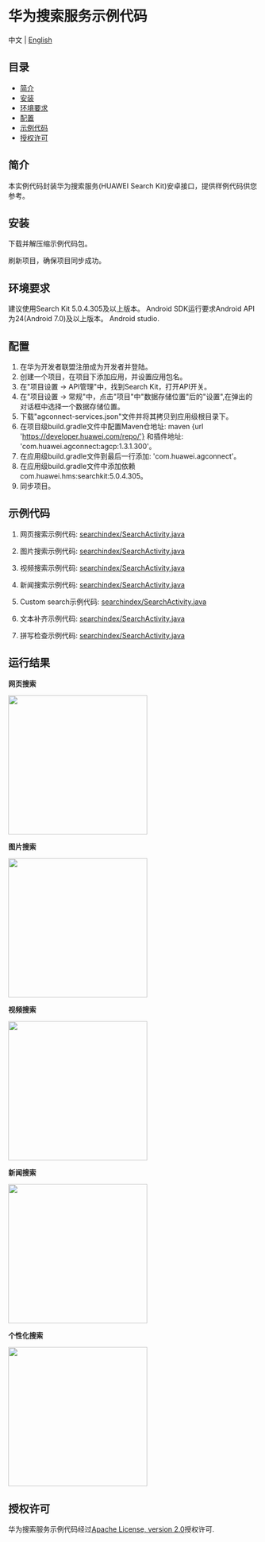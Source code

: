 # 华为搜索服务示例代码

中文 | [English](README.md)

## 目录

 * [简介](#简介)
 * [安装](#安装)
 * [环境要求](#环境要求)
 * [配置](#配置)
 * [示例代码](#示例代码)
 * [授权许可](#授权许可)


## 简介
本实例代码封装华为搜索服务(HUAWEI Search Kit)安卓接口，提供样例代码供您参考。

## 安装
下载并解压缩示例代码包。

刷新项目，确保项目同步成功。

## 环境要求
建议使用Search Kit 5.0.4.305及以上版本。
Android SDK运行要求Android API为24(Android 7.0)及以上版本。
Android studio.

## 配置
1. 在华为开发者联盟注册成为开发者并登陆。
2. 创建一个项目，在项目下添加应用，并设置应用包名。
3. 在"项目设置 -> API管理"中，找到Search Kit，打开API开关。
4. 在"项目设置 -> 常规"中，点击"项目"中"数据存储位置"后的"设置",在弹出的对话框中选择一个数据存储位置。
5. 下载"agconnect-services.json"文件并将其拷贝到应用级根目录下。
6. 在项目级build.gradle文件中配置Maven仓地址: maven {url 'https://developer.huawei.com/repo/'} 和插件地址: 'com.huawei.agconnect:agcp:1.3.1.300'。
7. 在应用级build.gradle文件到最后一行添加: 'com.huawei.agconnect'。
8. 在应用级build.gradle文件中添加依赖 com.huawei.hms:searchkit:5.0.4.305。
9. 同步项目。

## 示例代码

1. 网页搜索示例代码: [searchindex/SearchActivity.java](https://github.com/HMS-Core/hms-search-demo/blob/main/SearchKit_android_SampleCode/app/src/main/java/com/huawei/searchindex/activity/SearchActivity.java)

2. 图片搜索示例代码: [searchindex/SearchActivity.java](https://github.com/HMS-Core/hms-search-demo/blob/main/SearchKit_android_SampleCode/app/src/main/java/com/huawei/searchindex/activity/SearchActivity.java)

3. 视频搜索示例代码: [searchindex/SearchActivity.java](https://github.com/HMS-Core/hms-search-demo/blob/main/SearchKit_android_SampleCode/app/src/main/java/com/huawei/searchindex/activity/SearchActivity.java)

4. 新闻搜索示例代码: [searchindex/SearchActivity.java](https://github.com/HMS-Core/hms-search-demo/blob/main/SearchKit_android_SampleCode/app/src/main/java/com/huawei/searchindex/activity/SearchActivity.java)

5. Custom search示例代码: [searchindex/SearchActivity.java](https://github.com/HMS-Core/hms-search-demo/blob/main/SearchKit_android_SampleCode/app/src/main/java/com/huawei/searchindex/activity/SearchActivity.java)

6. 文本补齐示例代码: [searchindex/SearchActivity.java](https://github.com/HMS-Core/hms-search-demo/blob/main/SearchKit_android_SampleCode/app/src/main/java/com/huawei/searchindex/activity/SearchActivity.java)

7. 拼写检查示例代码: [searchindex/SearchActivity.java](https://github.com/HMS-Core/hms-search-demo/blob/main/SearchKit_android_SampleCode/app/src/main/java/com/huawei/searchindex/activity/SearchActivity.java)


## 运行结果
**网页搜索**

<img src="https://github.com/HMS-Core/hms-search-demo/blob/main/image/web-search.gif" width=280>

**图片搜索**

<img src="https://github.com/HMS-Core/hms-search-demo/blob/main/image/image-search.gif" width=280>

**视频搜索**

<img src="https://github.com/HMS-Core/hms-search-demo/blob/main/image/video-search.gif" width=280>

**新闻搜索**

<img src="https://github.com/HMS-Core/hms-search-demo/blob/main/image/news-search.gif" width=280>

**个性化搜索**

<img src="https://github.com/HMS-Core/hms-search-demo/blob/main/image/custom-search.gif" width=280>

##  授权许可
华为搜索服务示例代码经过[Apache License, version 2.0](http://www.apache.org/licenses/LICENSE-2.0)授权许可.
